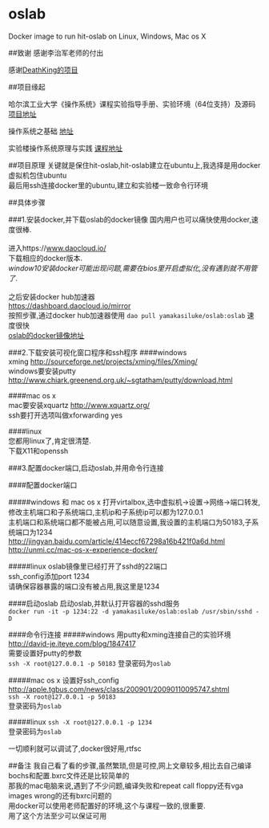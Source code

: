 # oslab
Docker image to run hit-oslab on Linux, Windows, Mac os X

##致谢
感谢李治军老师的付出

感谢[DeathKing的项目](https://github.com/DeathKing/hit-oslab)

##项目缘起

哈尔滨工业大学《操作系统》课程实验指导手册、实验环境（64位支持）及源码
[项目地址](https://github.com/DeathKing/hit-oslab)

操作系统之基础
[地址](http://mooc.study.163.com/course/HIT-1000002004#/info)

实验楼操作系统原理与实践
[课程地址](https://www.shiyanlou.com/courses/115)

##项目原理
关键就是保住hit-oslab,hit-oslab建立在ubuntu上,我选择是用docker虚拟机包住ubuntu<br>
最后用ssh连接docker里的ubuntu,建立和实验楼一致命令行环境<br>

##具体步骤

###1.安装docker,并下载oslab的docker镜像
国内用户也可以痛快使用docker,速度很棒.<br>  
进入https://www.daocloud.io/<br>
下载相应的docker版本.<br> 
*window10安装docker可能出现问题,需要在bios里开启虚拟化,没有遇到就不用管了*.<br>  
之后安装docker hub加速器<br>
https://dashboard.daocloud.io/mirror<br>
按照步骤,通过docker hub加速器使用 ```dao pull yamakasiluke/oslab:oslab``` 速度很快<br>
[oslab的docker镜像地址](https://hub.docker.com/r/yamakasiluke/oslab/)  

###2.下载安装可视化窗口程序和ssh程序
####windows<br>
xming http://sourceforge.net/projects/xming/files/Xming/<br>
windows要安装putty http://www.chiark.greenend.org.uk/~sgtatham/putty/download.html<br>

####mac os x<br>
mac要安装xquartz http://www.xquartz.org/<br>
ssh要打开选项叫做xforwarding yes<br>

####linux<br>
您都用linux了,肯定很清楚.<br>
下载X11和openssh<br>

###3.配置docker端口,启动oslab,并用命令行连接<br>

####配置docker端口

#####windows 和 mac os x
打开virtalbox,选中虚拟机->设置->网络->端口转发,修改主机端口和子系统端口,主机ip和子系统ip可以都为127.0.0.1<br>
主机端口和系统端口都不能被占用,可以随意设置,我设置的主机端口为50183,子系统端口为1234<br>
http://jingyan.baidu.com/article/414eccf67298a16b421f0a6d.html<br>
http://unmi.cc/mac-os-x-experience-docker/<br>

#####linux
oslab镜像里已经打开了sshd的22端口<br>
ssh_config添加port 1234<br>
请确保容器暴露的端口没有被占用,我这里是1234<br>

####启动oslab
启动oslab,并默认打开容器的sshd服务<br>
```docker run -it -p 1234:22 -d yamakasiluke/oslab:oslab /usr/sbin/sshd -D```<br>

####命令行连接
#####windows
用putty和xming连接自己的实验环境<br>
http://david-je.iteye.com/blog/1847417<br>
需要设置好putty的参数<br>
```ssh -X root@127.0.0.1 -p 50183```
登录密码为```oslab```<br>

#####mac os x
设置好ssh_config<br>
http://apple.tgbus.com/news/class/200901/20090110095747.shtml<br>
```ssh -X root@127.0.0.1 -p 50183```<br>
登录密码为```oslab```<br>

#####linux
```ssh -X root@127.0.0.1 -p 1234```<br>
登录密码为```oslab```<br>

一切顺利就可以调试了,docker很好用,rtfsc<br>

##备注
我自己看了看的步骤,虽然繁琐,但是可控,网上文章较多,相比去自己编译bochs和配置.bxrc文件还是比较简单的<br>
那我的mac电脑来说,遇到了不少问题,编译失败和repeat call floppy还有vga images wrong的还有bxrc问题的<br>
用docker可以使用老师配置好的环境,这个与课程一致的,很重要.<br>
用了这个方法至少可以保证可用<br>



